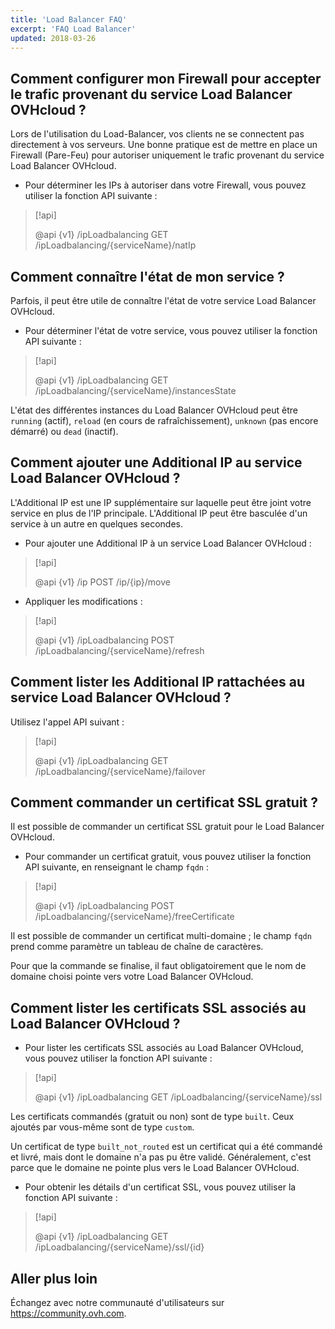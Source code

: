 ```yaml
---
title: 'Load Balancer FAQ'
excerpt: 'FAQ Load Balancer'
updated: 2018-03-26
---
```


## Comment configurer mon Firewall pour accepter le trafic provenant du service Load Balancer OVHcloud ?

Lors de l'utilisation du Load-Balancer, vos clients ne se connectent pas directement à vos serveurs. Une bonne pratique est de mettre en place un Firewall (Pare-Feu) pour autoriser uniquement le trafic provenant du service Load Balancer OVHcloud.

- Pour déterminer les IPs à autoriser dans votre Firewall, vous pouvez utiliser la fonction API suivante :

> [!api]
>
> @api {v1} /ipLoadbalancing GET /ipLoadbalancing/{serviceName}/natIp
> 

## Comment connaître l'état de mon service ?

Parfois, il peut être utile de connaître l'état de votre service Load Balancer OVHcloud.

- Pour déterminer l'état de votre service, vous pouvez utiliser la fonction API suivante :

> [!api]
>
> @api {v1} /ipLoadbalancing GET /ipLoadbalancing/{serviceName}/instancesState
> 

L'état des différentes instances du Load Balancer OVHcloud peut être `running` (actif), `reload` (en cours de rafraîchissement), `unknown` (pas encore démarré) ou `dead` (inactif).

## Comment ajouter une Additional IP au service Load Balancer OVHcloud ?

L'Additional IP est une IP supplémentaire sur laquelle peut être joint votre service en plus de l'IP principale. L'Additional IP peut être basculée d'un service à un autre en quelques secondes.

- Pour ajouter une Additional IP à un service Load Balancer OVHcloud :

> [!api]
>
> @api {v1} /ip POST /ip/{ip}/move
> 

- Appliquer les modifications :

> [!api]
>
> @api {v1} /ipLoadbalancing POST /ipLoadbalancing/{serviceName}/refresh
> 

## Comment lister les Additional IP rattachées au service Load Balancer OVHcloud ?

Utilisez l'appel API suivant :

> [!api]
>
> @api {v1} /ipLoadbalancing GET /ipLoadbalancing/{serviceName}/failover
> 

## Comment commander un certificat SSL gratuit ?

Il est possible de commander un certificat SSL gratuit pour le Load Balancer OVHcloud.

- Pour commander un certificat gratuit, vous pouvez utiliser la fonction API suivante, en renseignant le champ `fqdn` :

> [!api]
>
> @api {v1} /ipLoadbalancing POST /ipLoadbalancing/{serviceName}/freeCertificate
> 

Il est possible de commander un certificat multi-domaine ; le champ `fqdn` prend comme paramètre un tableau de chaîne de caractères.

Pour que la commande se finalise, il faut obligatoirement que le nom de domaine choisi pointe vers votre Load Balancer OVHcloud.

## Comment lister les certificats SSL associés au Load Balancer OVHcloud ?

- Pour lister les certificats SSL associés au Load Balancer OVHcloud, vous pouvez utiliser la fonction API suivante :

> [!api]
>
> @api {v1} /ipLoadbalancing GET /ipLoadbalancing/{serviceName}/ssl
>

Les certificats commandés (gratuit ou non) sont de type `built`. Ceux ajoutés par vous-même sont de type `custom`.

Un certificat de type `built_not_routed` est un certificat qui a été commandé et livré, mais dont le domaine n'a pas pu être validé. Généralement, c'est parce que le domaine ne pointe plus vers le Load Balancer OVHcloud.

- Pour obtenir les détails d'un certificat SSL, vous pouvez utiliser la fonction API suivante :

> [!api]
>
> @api {v1} /ipLoadbalancing GET /ipLoadbalancing/{serviceName}/ssl/{id}
>

## Aller plus loin

Échangez avec notre communauté d'utilisateurs sur <https://community.ovh.com>.
